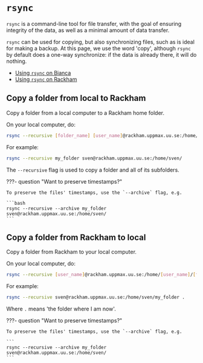# `rsync`

`rsync` is a command-line tool for file transfer,
with the goal of ensuring integrity of the data,
as well as a minimal amount of data transfer.

`rsync` can be used for copying, but also synchronizing files,
such as is ideal for making a backup. At this page, we use the word 'copy',
although `rsync` by default does a one-way synchronize: if the data is already
there, it will do nothing.

- [Using `rsync` on Bianca](../cluster_guides/rsync_on_bianca.md)
- [Using `rsync` on Rackham](../cluster_guides/rsync_on_rackham.md)

## Copy a folder from local to Rackham

Copy a folder from a local computer to a Rackham home folder.

On your local computer, do:

```bash
rsync --recursive [folder_name] [user_name]@rackham.uppmax.uu.se:/home/[user_name]/
```

For example:

```bash
rsync --recursive my_folder sven@rackham.uppmax.uu.se:/home/sven/
```

The `--recursive` flag is used to
copy a folder and all of its subfolders.

???- question "Want to preserve timestamps?"

    To preserve the files' timestamps, use the `--archive` flag, e.g.

    ```bash
    rsync --recursive --archive my_folder sven@rackham.uppmax.uu.se:/home/sven/
    ```

## Copy a folder from Rackham to local

Copy a folder from Rackham
to your local computer.

On your local computer, do:

```bash
rsync --recursive [user_name]@rackham.uppmax.uu.se:/home/[user_name]/[folder_name] [local_folder_destination]
```

For example:

```bash
rsync --recursive sven@rackham.uppmax.uu.se:/home/sven/my_folder .
```

Where `.` means 'the folder where I am now'.

???- question "Want to preserve timestamps?"

    To preserve the files' timestamps, use the `--archive` flag, e.g.

    ```
    rsync --recursive --archive my_folder sven@rackham.uppmax.uu.se:/home/sven/
    ```

